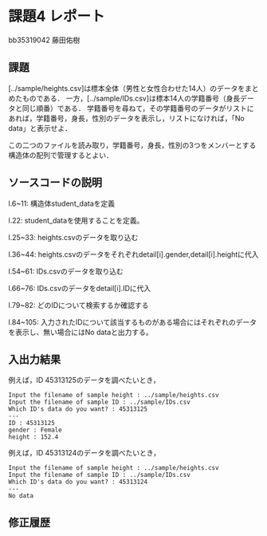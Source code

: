 # 課題4 レポート

bb35319042 藤田佑樹

## 課題

[../sample/heights.csv]は標本全体（男性と女性合わせた14人）のデータをまとめたものである．
一方，[../sample/IDs.csv]は標本14人の学籍番号（身長データと同じ順番）である．
学籍番号を尋ねて，その学籍番号のデータがリストにあれば，学籍番号，身長，性別のデータを表示し，リストになければ，「No data」と表示せよ．

この二つのファイルを読み取り，学籍番号，身長，性別の3つをメンバーとする構造体の配列で管理するとよい．

## ソースコードの説明
l.6~11: 構造体student_dataを定義

l.22: student_dataを使用することを定義。

l.25~33: heights.csvのデータを取り込む

l.36~44: heights.csvのデータをそれぞれdetail[i].gender,detail[i].heightに代入

l.54~61: IDs.csvのデータを取り込む

l.66~76: IDs.csvのデータをdetail[i].IDに代入

l.79~82: どのIDについて検索するか確認する

l.84~105: 入力されたIDについて該当するものがある場合にはそれぞれのデータを表示し、無い場合にはNo dataと出力する。



## 入出力結果

例えば，ID 45313125のデータを調べたいとき，

```
Input the filename of sample height : ../sample/heights.csv
Input the filename of sample ID : ../sample/IDs.csv
Which ID's data do you want? : 45313125
---
ID : 45313125
gender : Female
height : 152.4
```

例えば，ID 45313124のデータを調べたいとき，

```
Input the filename of sample height : ../sample/heights.csv
Input the filename of sample ID : ../sample/IDs.csv
Which ID's data do you want? : 45313124
---
No data
```

## 修正履歴

